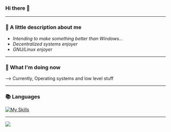 ### Hi there 👋

---

### 🤔 A little description about me

- _Intending to make something better than Windows..._
- _Decentralized systems enjoyer_
- _GNU/Linux enjoyer_
 
---

### 👀 What I'm doing now

 --> Currently, Operating systems and low level stuff

---

### 📚 Languages
[![My Skills](https://skills.thijs.gg/icons?i=c,cpp,rust)](https://skills.thijs.gg)

---


![](https://github-readme-stats.vercel.app/api/top-langs/?username=SerjeiMikailov&hide_border=1&layout=compact&theme=dracula&hide=html,eagle,css,vue&title_color=6bbbca)
